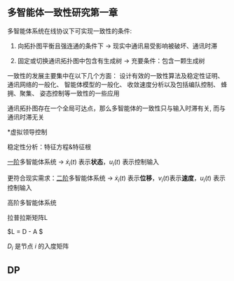 ## 多智能体一致性研究第一章

多智能体系统在线协议下可实现一致性的条件:

1) 向拓扑图平衡且强连通的条件下  -> 现实中通讯易受影响被破坏、通讯时滞

2) 固定或切换通讯拓扑图中包含有生成树 -> 充要条件：包含一颗生成树

一致性的发展主要集中在以下几个方面： 设计有效的一致性算法及稳定性证明、 通讯网络的一般化、 智能体模型的一般化、 收敛速度分析以及包括编队控制、 蜂拥、聚集、 姿态控制等一致性的一些应用

通讯拓扑图存在一个全局可达点，那么多智能体的一致性只与输入时滞有关, 而与通讯时滞无关

*虚拟领导控制

稳定性分析：特征方程&特征根



<u>一阶</u>多智能体系统  -> $\dot{x}_i(t)$ 表示**状态**，$u_i(t)$ 表示控制输入

更符合现实需求：<u>二阶</u>多智能体系统  ->   $\dot{x}_i(t)$ 表示**位移**，$v_i(t)$表示**速度**，$u_i(t)$ 表示控制输入

高阶多智能体系统

拉普拉斯矩阵L

$L = D - A $

$D_i$ 是节点 $i$ 的入度矩阵





## DP